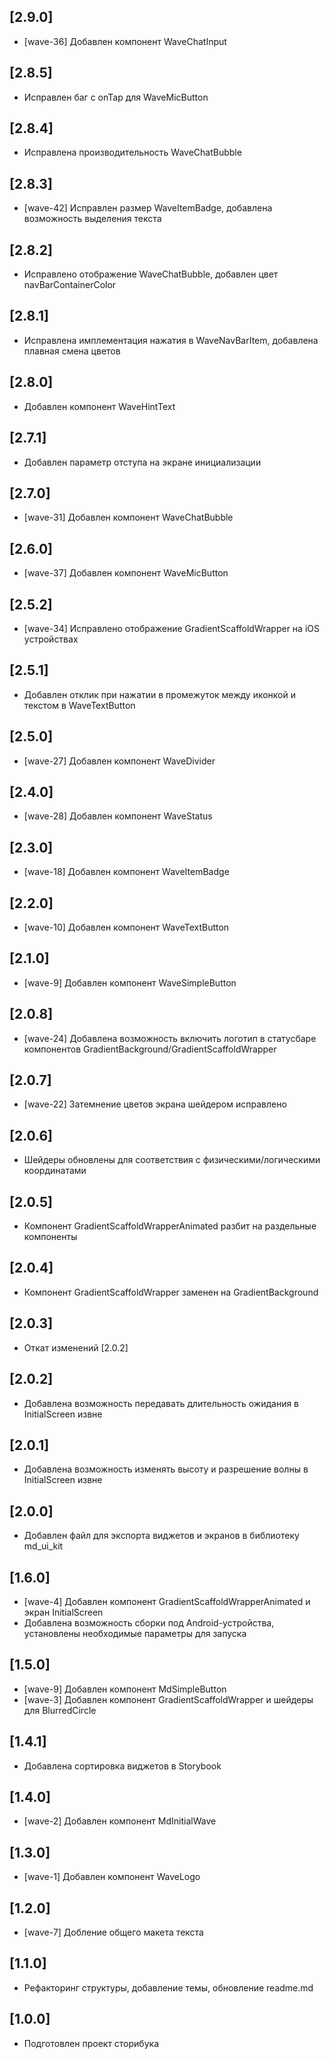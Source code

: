 ## [2.9.0]

- [wave-36] Добавлен компонент WaveChatInput

## [2.8.5]

- Исправлен баг с onTap для WaveMicButton

## [2.8.4]

- Исправлена производительность WaveChatBubble 

## [2.8.3]

- [wave-42] Исправлен размер WaveItemBadge, добавлена возможность выделения текста

## [2.8.2]

- Исправлено отображение WaveChatBubble, добавлен цвет navBarContainerColor

## [2.8.1]

- Исправлена имплементация нажатия в WaveNavBarItem, добавлена плавная смена цветов

## [2.8.0]

- Добавлен компонент WaveHintText

## [2.7.1]

- Добавлен параметр отступа на экране инициализации

## [2.7.0]

- [wave-31] Добавлен компонент WaveChatBubble

## [2.6.0]

- [wave-37] Добавлен компонент WaveMicButton

## [2.5.2]

- [wave-34] Исправлено отображение GradientScaffoldWrapper на iOS устройствах

## [2.5.1]

- Добавлен отклик при нажатии в промежуток между иконкой и текстом в WaveTextButton

## [2.5.0]

- [wave-27] Добавлен компонент WaveDivider

## [2.4.0]

- [wave-28] Добавлен компонент WaveStatus

## [2.3.0]

- [wave-18] Добавлен компонент WaveItemBadge

## [2.2.0]

- [wave-10] Добавлен компонент WaveTextButton

## [2.1.0]

- [wave-9] Добавлен компонент WaveSimpleButton

## [2.0.8]

- [wave-24] Добавлена возможность включить логотип в статусбаре компонентов GradientBackground/GradientScaffoldWrapper

## [2.0.7]

- [wave-22] Затемнение цветов экрана шейдером исправлено

## [2.0.6]

- Шейдеры обновлены для соответствия с физическими/логическими координатами

## [2.0.5]

- Компонент GradientScaffoldWrapperAnimated разбит на раздельные компоненты

## [2.0.4]

- Компонент GradientScaffoldWrapper заменен на GradientBackground

## [2.0.3]

- Откат изменений [2.0.2]

## [2.0.2]

- Добавлена возможность передавать длительность ожидания в InitialScreen извне

## [2.0.1]

- Добавлена возможность изменять высоту и разрешение волны в InitialScreen извне

## [2.0.0]

- Добавлен файл для экспорта виджетов и экранов в библиотеку md_ui_kit

## [1.6.0]

- [wave-4] Добавлен компонент GradientScaffoldWrapperAnimated и экран InitialScreen
- Добавлена возможность сборки под Android-устройства, установлены необходимые параметры для запуска

## [1.5.0]

- [wave-9] Добавлен компонент MdSimpleButton
- [wave-3] Добавлен компонент GradientScaffoldWrapper и шейдеры для BlurredCircle

## [1.4.1]

- Добавлена сортировка виджетов в Storybook

## [1.4.0]

- [wave-2] Добавлен компонент MdInitialWave

## [1.3.0]

- [wave-1] Добавлен компонент WaveLogo

## [1.2.0]

- [wave-7] Добление общего макета текста

## [1.1.0]

- Рефакторинг структуры, добавление темы, обновление readme.md

## [1.0.0]

- Подготовлен проект сторибука